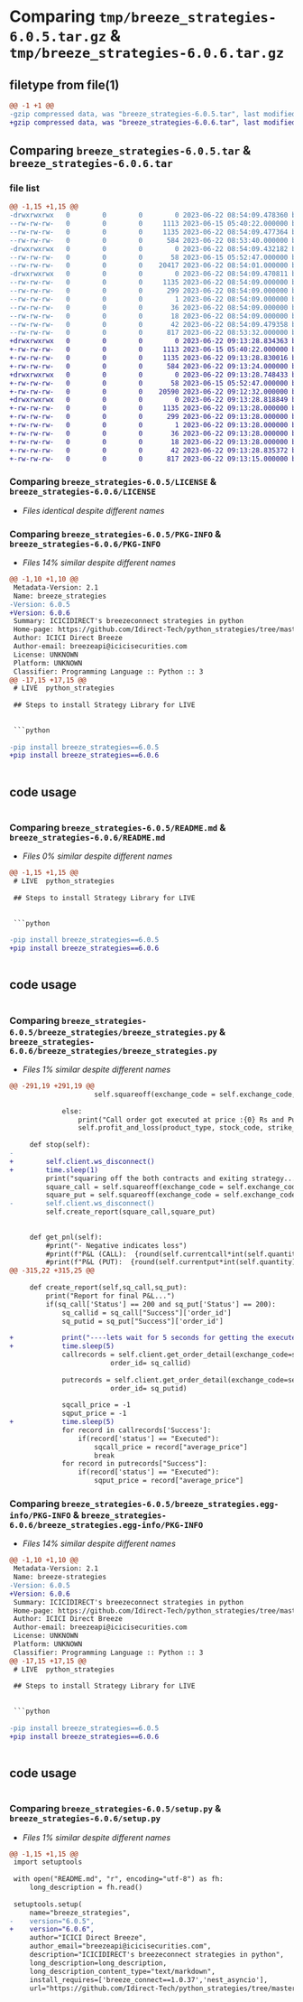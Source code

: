 # Comparing `tmp/breeze_strategies-6.0.5.tar.gz` & `tmp/breeze_strategies-6.0.6.tar.gz`

## filetype from file(1)

```diff
@@ -1 +1 @@
-gzip compressed data, was "breeze_strategies-6.0.5.tar", last modified: Thu Jun 22 08:54:09 2023, max compression
+gzip compressed data, was "breeze_strategies-6.0.6.tar", last modified: Thu Jun 22 09:13:28 2023, max compression
```

## Comparing `breeze_strategies-6.0.5.tar` & `breeze_strategies-6.0.6.tar`

### file list

```diff
@@ -1,15 +1,15 @@
-drwxrwxrwx   0        0        0        0 2023-06-22 08:54:09.478360 breeze_strategies-6.0.5/
--rw-rw-rw-   0        0        0     1113 2023-06-15 05:40:22.000000 breeze_strategies-6.0.5/LICENSE
--rw-rw-rw-   0        0        0     1135 2023-06-22 08:54:09.477364 breeze_strategies-6.0.5/PKG-INFO
--rw-rw-rw-   0        0        0      584 2023-06-22 08:53:40.000000 breeze_strategies-6.0.5/README.md
-drwxrwxrwx   0        0        0        0 2023-06-22 08:54:09.432182 breeze_strategies-6.0.5/breeze_strategies/
--rw-rw-rw-   0        0        0       58 2023-06-15 05:52:47.000000 breeze_strategies-6.0.5/breeze_strategies/__init__.py
--rw-rw-rw-   0        0        0    20417 2023-06-22 08:54:01.000000 breeze_strategies-6.0.5/breeze_strategies/breeze_strategies.py
-drwxrwxrwx   0        0        0        0 2023-06-22 08:54:09.470811 breeze_strategies-6.0.5/breeze_strategies.egg-info/
--rw-rw-rw-   0        0        0     1135 2023-06-22 08:54:09.000000 breeze_strategies-6.0.5/breeze_strategies.egg-info/PKG-INFO
--rw-rw-rw-   0        0        0      299 2023-06-22 08:54:09.000000 breeze_strategies-6.0.5/breeze_strategies.egg-info/SOURCES.txt
--rw-rw-rw-   0        0        0        1 2023-06-22 08:54:09.000000 breeze_strategies-6.0.5/breeze_strategies.egg-info/dependency_links.txt
--rw-rw-rw-   0        0        0       36 2023-06-22 08:54:09.000000 breeze_strategies-6.0.5/breeze_strategies.egg-info/requires.txt
--rw-rw-rw-   0        0        0       18 2023-06-22 08:54:09.000000 breeze_strategies-6.0.5/breeze_strategies.egg-info/top_level.txt
--rw-rw-rw-   0        0        0       42 2023-06-22 08:54:09.479358 breeze_strategies-6.0.5/setup.cfg
--rw-rw-rw-   0        0        0      817 2023-06-22 08:53:32.000000 breeze_strategies-6.0.5/setup.py
+drwxrwxrwx   0        0        0        0 2023-06-22 09:13:28.834363 breeze_strategies-6.0.6/
+-rw-rw-rw-   0        0        0     1113 2023-06-15 05:40:22.000000 breeze_strategies-6.0.6/LICENSE
+-rw-rw-rw-   0        0        0     1135 2023-06-22 09:13:28.830016 breeze_strategies-6.0.6/PKG-INFO
+-rw-rw-rw-   0        0        0      584 2023-06-22 09:13:24.000000 breeze_strategies-6.0.6/README.md
+drwxrwxrwx   0        0        0        0 2023-06-22 09:13:28.748433 breeze_strategies-6.0.6/breeze_strategies/
+-rw-rw-rw-   0        0        0       58 2023-06-15 05:52:47.000000 breeze_strategies-6.0.6/breeze_strategies/__init__.py
+-rw-rw-rw-   0        0        0    20590 2023-06-22 09:12:32.000000 breeze_strategies-6.0.6/breeze_strategies/breeze_strategies.py
+drwxrwxrwx   0        0        0        0 2023-06-22 09:13:28.818849 breeze_strategies-6.0.6/breeze_strategies.egg-info/
+-rw-rw-rw-   0        0        0     1135 2023-06-22 09:13:28.000000 breeze_strategies-6.0.6/breeze_strategies.egg-info/PKG-INFO
+-rw-rw-rw-   0        0        0      299 2023-06-22 09:13:28.000000 breeze_strategies-6.0.6/breeze_strategies.egg-info/SOURCES.txt
+-rw-rw-rw-   0        0        0        1 2023-06-22 09:13:28.000000 breeze_strategies-6.0.6/breeze_strategies.egg-info/dependency_links.txt
+-rw-rw-rw-   0        0        0       36 2023-06-22 09:13:28.000000 breeze_strategies-6.0.6/breeze_strategies.egg-info/requires.txt
+-rw-rw-rw-   0        0        0       18 2023-06-22 09:13:28.000000 breeze_strategies-6.0.6/breeze_strategies.egg-info/top_level.txt
+-rw-rw-rw-   0        0        0       42 2023-06-22 09:13:28.835372 breeze_strategies-6.0.6/setup.cfg
+-rw-rw-rw-   0        0        0      817 2023-06-22 09:13:15.000000 breeze_strategies-6.0.6/setup.py
```

### Comparing `breeze_strategies-6.0.5/LICENSE` & `breeze_strategies-6.0.6/LICENSE`

 * *Files identical despite different names*

### Comparing `breeze_strategies-6.0.5/PKG-INFO` & `breeze_strategies-6.0.6/PKG-INFO`

 * *Files 14% similar despite different names*

```diff
@@ -1,10 +1,10 @@
 Metadata-Version: 2.1
 Name: breeze_strategies
-Version: 6.0.5
+Version: 6.0.6
 Summary: ICICIDIRECT's breezeconnect strategies in python
 Home-page: https://github.com/Idirect-Tech/python_strategies/tree/master
 Author: ICICI Direct Breeze
 Author-email: breezeapi@icicisecurities.com
 License: UNKNOWN
 Platform: UNKNOWN
 Classifier: Programming Language :: Python :: 3
@@ -17,15 +17,15 @@
 # LIVE  python_strategies
 
 ## Steps to install Strategy Library for LIVE
 
 
 ```python
 
-pip install breeze_strategies==6.0.5
+pip install breeze_strategies==6.0.6
 
 ```
 
 
 ## code usage
 
 ```python
```

### Comparing `breeze_strategies-6.0.5/README.md` & `breeze_strategies-6.0.6/README.md`

 * *Files 0% similar despite different names*

```diff
@@ -1,15 +1,15 @@
 # LIVE  python_strategies
 
 ## Steps to install Strategy Library for LIVE
 
 
 ```python
 
-pip install breeze_strategies==6.0.5
+pip install breeze_strategies==6.0.6
 
 ```
 
 
 ## code usage
 
 ```python
```

### Comparing `breeze_strategies-6.0.5/breeze_strategies/breeze_strategies.py` & `breeze_strategies-6.0.6/breeze_strategies/breeze_strategies.py`

 * *Files 1% similar despite different names*

```diff
@@ -291,19 +291,19 @@
                     self.squareoff(exchange_code = self.exchange_code, stock_code = self.stock_code, product_type = self.product_type , expiry_date = self.expiry_date , strike_price = self.strike_price , order_type = self.order_type, validity = self.validity, stoploss = self.stoploss, quantity = self.quantity, price = "", validity_date = self.validity_date, trade_password = "", disclosed_quantity="0",right = "Call", action = "sell")
                     
             else:
                 print("Call order got executed at price :{0} Rs and Put Order got executed at price : {1} Rs".format(call_execution,put_execution))
                 self.profit_and_loss(product_type, stock_code, strike_price, qty, expiry_date, order_type, validity, validity_date, exchange_code, stoploss, call_price, put_price, orderids,call_execution,put_execution)
             
     def stop(self):
-
+        self.client.ws_disconnect()
+        time.sleep(1)
         print("squaring off the both contracts and exiting strategy...")
         square_call = self.squareoff(exchange_code = self.exchange_code, stock_code = self.stock_code, product_type = self.product_type , expiry_date = self.expiry_date , strike_price = self.strike_price , order_type = self.order_type, validity = self.validity, stoploss = self.stoploss, quantity = self.quantity, price = "", validity_date = self.validity_date, trade_password = "", disclosed_quantity="0",right = "Call", action = "sell")
         square_put = self.squareoff(exchange_code = self.exchange_code, stock_code = self.stock_code, product_type = self.product_type , expiry_date = self.expiry_date , strike_price = self.strike_price , order_type = self.order_type, validity = self.validity, stoploss = self.stoploss, quantity = self.quantity, price = "", validity_date = self.validity_date, trade_password = "", disclosed_quantity="0",right = "Put", action = "sell")
-        self.client.ws_disconnect()
         self.create_report(square_call,square_put)
         
 
     def get_pnl(self):
         #print("- Negative indicates loss")
         #print(f"P&L (CALL):  {round(self.currentcall*int(self.quantity),2)}/- Rs")
         #print(f"P&L (PUT):  {round(self.currentput*int(self.quantity),2)}/- Rs")
@@ -315,22 +315,25 @@
 
     def create_report(self,sq_call,sq_put):
         print("Report for final P&L...")
         if(sq_call['Status'] == 200 and sq_put['Status'] == 200):
             sq_callid = sq_call["Success"]['order_id']
             sq_putid = sq_put["Success"]['order_id']
 
+            print("----lets wait for 5 seconds for getting the executed status of squareoff---")
+            time.sleep(5)
             callrecords = self.client.get_order_detail(exchange_code=self.exchange_code,
                         order_id= sq_callid)
 
             putrecords = self.client.get_order_detail(exchange_code=self.exchange_code,
                         order_id= sq_putid)
 
             sqcall_price = -1
             sqput_price = -1
+            time.sleep(5)
             for record in callrecords['Success']:
                 if(record['status'] == "Executed"):
                     sqcall_price = record["average_price"]
                     break
             for record in putrecords["Success"]:
                 if(record['status'] == "Executed"):
                     sqput_price = record["average_price"]
```

### Comparing `breeze_strategies-6.0.5/breeze_strategies.egg-info/PKG-INFO` & `breeze_strategies-6.0.6/breeze_strategies.egg-info/PKG-INFO`

 * *Files 14% similar despite different names*

```diff
@@ -1,10 +1,10 @@
 Metadata-Version: 2.1
 Name: breeze-strategies
-Version: 6.0.5
+Version: 6.0.6
 Summary: ICICIDIRECT's breezeconnect strategies in python
 Home-page: https://github.com/Idirect-Tech/python_strategies/tree/master
 Author: ICICI Direct Breeze
 Author-email: breezeapi@icicisecurities.com
 License: UNKNOWN
 Platform: UNKNOWN
 Classifier: Programming Language :: Python :: 3
@@ -17,15 +17,15 @@
 # LIVE  python_strategies
 
 ## Steps to install Strategy Library for LIVE
 
 
 ```python
 
-pip install breeze_strategies==6.0.5
+pip install breeze_strategies==6.0.6
 
 ```
 
 
 ## code usage
 
 ```python
```

### Comparing `breeze_strategies-6.0.5/setup.py` & `breeze_strategies-6.0.6/setup.py`

 * *Files 1% similar despite different names*

```diff
@@ -1,15 +1,15 @@
 import setuptools
 
 with open("README.md", "r", encoding="utf-8") as fh:
     long_description = fh.read()
 
 setuptools.setup(
     name="breeze_strategies",
-    version="6.0.5",
+    version="6.0.6",
     author="ICICI Direct Breeze",
     author_email="breezeapi@icicisecurities.com",
     description="ICICIDIRECT's breezeconnect strategies in python",
     long_description=long_description,
     long_description_content_type="text/markdown",
     install_requires=['breeze_connect==1.0.37','nest_asyncio'],
     url="https://github.com/Idirect-Tech/python_strategies/tree/master",
```

